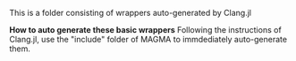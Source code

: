 This is a folder consisting of wrappers auto-generated by Clang.jl

**How to auto generate these basic wrappers**
Following the instructions of Clang.jl, use the "include" folder of MAGMA to immdediately auto-generate them.
